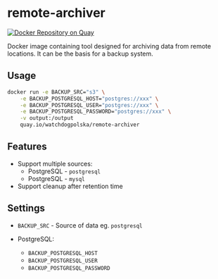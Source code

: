 # remote-archiver

[![Docker Repository on Quay](https://quay.io/repository/watchdogpolska/remote-archiver/status "Docker Repository on Quay")](https://quay.io/repository/watchdogpolska/remote-archiver)

Docker image containing tool designed for archiving data from remote locations. It can be the basis for a backup system.

## Usage

```bash
docker run -e BACKUP_SRC="s3" \
    -e BACKUP_POSTGRESQL_HOST="postgres://xxx" \
    -e BACKUP_POSTGRESQL_USER="postgres://xxx" \
    -e BACKUP_POSTGRESQL_PASSWORD="postgres://xxx" \
    -v output:/output
    quay.io/watchdogpolska/remote-archiver
```

## Features

* Support multiple sources:
  * PostgreSQL - ```postgresql```
  * PostgreSQL - ```mysql```
* Support cleanup after retention time

## Settings

* ```BACKUP_SRC``` - Source of data eg. ```postgresql```
* PostgreSQL:

  * ```BACKUP_POSTGRESQL_HOST```
  * ```BACKUP_POSTGRESQL_USER```
  * ```BACKUP_POSTGRESQL_PASSWORD```
